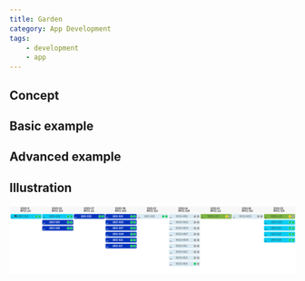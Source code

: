 ```yaml
---
title: Garden
category: App Development
tags:
    - development
    - app
---
```


## Concept

## Basic example

## Advanced example

## Illustration

![Alt text](./pictures/garden.png 'Illustration')
